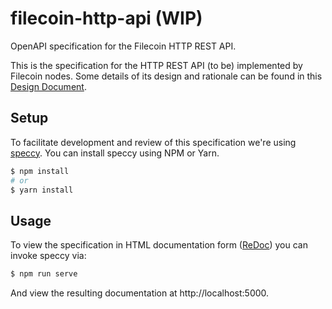 # filecoin-http-api (WIP)
OpenAPI specification for the Filecoin HTTP REST API. 

This is the specification for the HTTP REST API (to be) implemented by Filecoin nodes. Some details of its design and rationale can be found in this [Design Document](https://docs.google.com/document/d/1ANnTHOU-8612ayvvS7Ru4B1L4voojLE0R0TQ8zF1x5s/edit#heading=h.8v8p3fl8e3gj). 

## Setup 
To facilitate development and review of this specification we're using [speccy](https://github.com/wework/speccy). You can install speccy using NPM or Yarn.

```sh
$ npm install
# or
$ yarn install
```

## Usage
To view the specification in HTML documentation form ([ReDoc](https://github.com/Redocly/redoc)) you can invoke speccy via:
```sh
$ npm run serve
```
And view the resulting documentation at http://localhost:5000.
